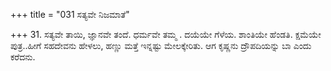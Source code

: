 +++
title = "031 ಸತ್ಯವೇ ನಿಜಮಾತೆ"

+++
31. ಸತ್ಯವೇ ತಾಯಿ, ಜ್ಞಾನವೇ ತಂದೆ. ಧರ್ಮವೇ ತಮ್ಮ . ದಯೆಯೇ ಗೆಳೆಯ. ಶಾಂತಿಯೇ ಹೆಂಡತಿ. ಕ್ಷಮೆಯೇ ಪುತ್ರ..ಹೀಗೆ ಸಹದೇವನು ಹೇಳಲು, ಹಣ್ಣು ಮತ್ತೆ ಇನ್ನಷ್ಟು ಮೇಲಕ್ಕೇರಿತು. ಆಗ ಕೃಷ್ಣನು ದ್ರೌಪದಿಯನ್ನು ಬಾ ಎಂದು ಕರೆದನು.